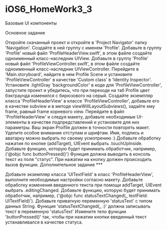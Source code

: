 # iOS6_HomeWork3_3
Базовые UI компоненты

Основное задание

Откройте скачанный проект и откройте в 'Project Navigator' папку 'Navigation'.
Создайте в ней группу с именем 'Profile'.
Добавьте в группу 'Profile' новый файл 'ProfileHeaderView.swift', в этом файле создайте одноименный класс-наследник UIView.
Добавьте в группу 'Profile' новый файл 'ProfileViewController.swift', в этом файле создайте одноименный класс-наследник UIViewController.
Перейдите в 'Main.storyboard', найдите в нем Profile Scene и установите 'ProfileViewController' в качестве 'Custom class' в 'Identity Inspector'.
Установите .lightGray 'backgroundColor' в коде для 'ProfileViewController', запустите проект и убедитесь, что при переходе на таб Profile цвет бэкграунда изменился с бирюзового на серый.
Создайте экземпляр класса 'ProfileHeaderView' в классе 'ProfileViewController', добавьте его в качестве subview и в методе viewWillLayoutSubviews(), задайте ему frame, равный frame корневого view.
Перейдите в файл 'ProfileHeaderView' и следуя макету, добавьте необходимые UI-элементы в качестве подпредставлений и установите для них параметры. Ваш экран Proifile должен в точности повторять макет. Уделите особое внимание отступам и шрифтам. Имя, подпись и аватарку можно выбрать по своему усмотрению :)
Добавьте обработку нажатия по кнопке (addTarget), UIEvent выбрать .touchUpInside. Добавьте функцию, которую будет принимать обработчик, например, ('@objc func buttonPressed()')
Функция должна выводить в консоль текст из поля "статус".
При нажатии на кнопку должен происходить вызов функции.
Дополнительное задание ***

Добавьте экземпляр класса 'UITextField' в класс 'ProfileHeaderView', выполните необходимые настройки согласно макету.
Добавьте обработку изменения введенного текста при помощи addTarget, UIEvent выбрать .editingChanged. Добавьте функцию, которую будет принимать обработчик, например, ('@objc func statusTextChanged(_ textField: UITextField)').
Добавьте приватную переменную 'statusText' с типом данных String.
Функция 'statusTextChanged(_ :)' должна записывать текст в переменную 'statusText'
Измените тело функции 'buttonPressed()' так, чтобы при нажатии кнопки введенный текст устанавливался в качестве статуса.
